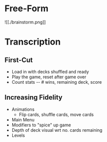 # Free-Form
![[./brainstorm.png]]

# Transcription

## First-Cut
- Load in with decks shuffled and ready
- Play the game, reset after game over
- Count stats -- # wins, remaining deck, score

## Increasing Fidelity 
- Animations
	- Flip cards, shuffle cards, move cards 
- Main Menu
- Modifiers to "spice" up game
- Depth of deck visual wrt no. cards remaining
- Levels 